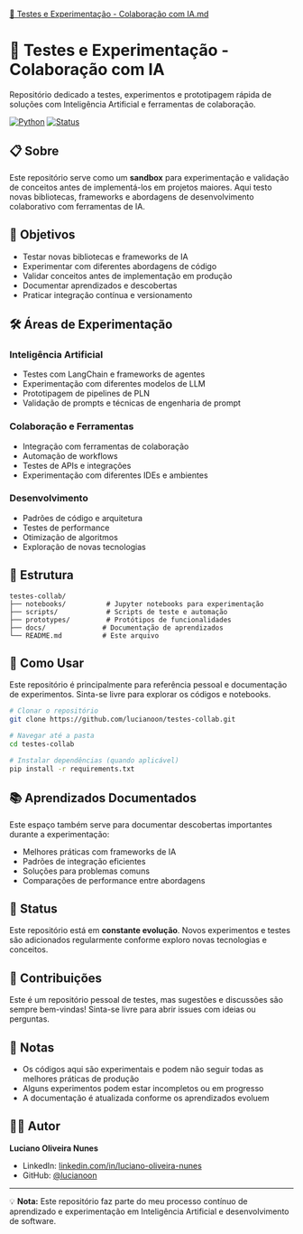 
[🧪 Testes e Experimentação - Colaboração com IA.md](https://github.com/user-attachments/files/22914174/Testes.e.Experimentacao.-.Colaboracao.com.IA.md)
# 🧪 Testes e Experimentação - Colaboração com IA

Repositório dedicado a testes, experimentos e prototipagem rápida de soluções com Inteligência Artificial e ferramentas de colaboração.

[![Python](https://img.shields.io/badge/Python-3.11+-blue.svg)](https://www.python.org/)
[![Status](https://img.shields.io/badge/Status-Em%20Desenvolvimento-yellow.svg)]()

## 📋 Sobre

Este repositório serve como um **sandbox** para experimentação e validação de conceitos antes de implementá-los em projetos maiores. Aqui testo novas bibliotecas, frameworks e abordagens de desenvolvimento colaborativo com ferramentas de IA.

## 🎯 Objetivos

- Testar novas bibliotecas e frameworks de IA
- Experimentar com diferentes abordagens de código
- Validar conceitos antes de implementação em produção
- Documentar aprendizados e descobertas
- Praticar integração contínua e versionamento

## 🛠️ Áreas de Experimentação

### Inteligência Artificial
- Testes com LangChain e frameworks de agentes
- Experimentação com diferentes modelos de LLM
- Prototipagem de pipelines de PLN
- Validação de prompts e técnicas de engenharia de prompt

### Colaboração e Ferramentas
- Integração com ferramentas de colaboração
- Automação de workflows
- Testes de APIs e integrações
- Experimentação com diferentes IDEs e ambientes

### Desenvolvimento
- Padrões de código e arquitetura
- Testes de performance
- Otimização de algoritmos
- Exploração de novas tecnologias

## 📁 Estrutura

```
testes-collab/
├── notebooks/          # Jupyter notebooks para experimentação
├── scripts/            # Scripts de teste e automação
├── prototypes/         # Protótipos de funcionalidades
├── docs/              # Documentação de aprendizados
└── README.md          # Este arquivo
```

## 🚀 Como Usar

Este repositório é principalmente para referência pessoal e documentação de experimentos. Sinta-se livre para explorar os códigos e notebooks.

```bash
# Clonar o repositório
git clone https://github.com/lucianoon/testes-collab.git

# Navegar até a pasta
cd testes-collab

# Instalar dependências (quando aplicável)
pip install -r requirements.txt
```

## 📚 Aprendizados Documentados

Este espaço também serve para documentar descobertas importantes durante a experimentação:

- Melhores práticas com frameworks de IA
- Padrões de integração eficientes
- Soluções para problemas comuns
- Comparações de performance entre abordagens

## 🔄 Status

Este repositório está em **constante evolução**. Novos experimentos e testes são adicionados regularmente conforme exploro novas tecnologias e conceitos.

## 🤝 Contribuições

Este é um repositório pessoal de testes, mas sugestões e discussões são sempre bem-vindas! Sinta-se livre para abrir issues com ideias ou perguntas.

## 📝 Notas

- Os códigos aqui são experimentais e podem não seguir todas as melhores práticas de produção
- Alguns experimentos podem estar incompletos ou em progresso
- A documentação é atualizada conforme os aprendizados evoluem

## 👨‍💻 Autor

**Luciano Oliveira Nunes**
- LinkedIn: [linkedin.com/in/luciano-oliveira-nunes](https://www.linkedin.com/in/luciano-oliveira-nunes/)
- GitHub: [@lucianoon](https://github.com/lucianoon)

---

💡 **Nota:** Este repositório faz parte do meu processo contínuo de aprendizado e experimentação em Inteligência Artificial e desenvolvimento de software.

